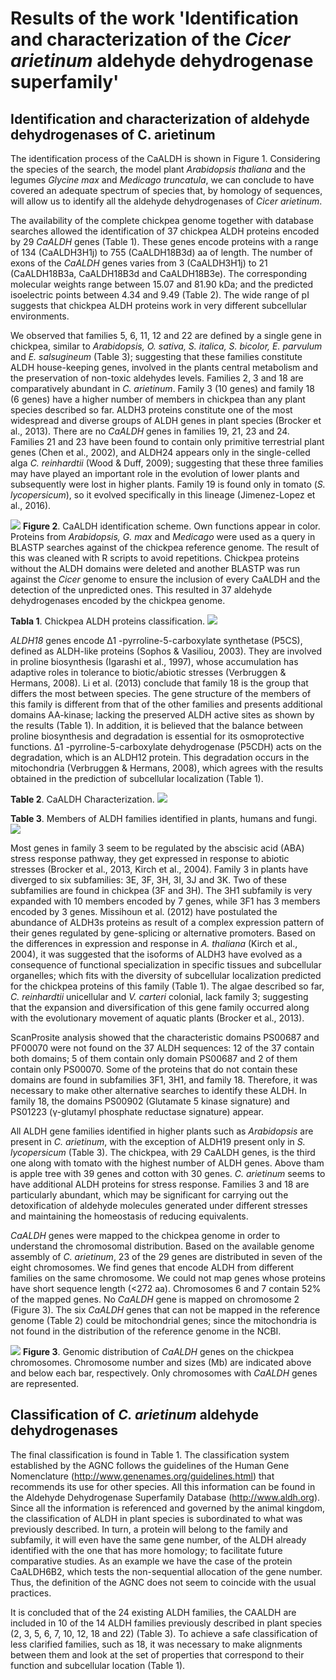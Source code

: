 # Results of the work 'Identification and characterization of the *Cicer arietinum* aldehyde dehydrogenase superfamily'


## Identification and characterization of aldehyde dehydrogenases of C. arietinum

The identification process of the CaALDH is shown in Figure 1. Considering the species of the search, the model plant *Arabidopsis thaliana* and the legumes *Glycine max* and *Medicago truncatula*, we can conclude to have covered an adequate spectrum of species that, by homology of sequences, will allow us to identify all the aldehyde dehydrogenases of *Cicer arietinum*.

The availability of the complete chickpea genome together with database searches allowed the identification of 37 chickpea ALDH proteins encoded by 29 *CaALDH* genes (Table 1). These genes encode proteins with a range of 134 (CaALDH3H1j) to 755 (CaALDH18B3d) aa of length. The number of exons of the *CaALDH* genes varies from 3 (CaALDH3H1j) to 21 (CaALDH18B3a, CaALDH18B3d and CaALDH18B3e). The corresponding molecular weights range between 15.07 and 81.90 kDa; and the predicted isoelectric points between 4.34 and 9.49 (Table 2). The wide range of pI suggests that chickpea ALDH proteins work in very different subcellular environments.

We observed that families 5, 6, 11, 12 and 22 are defined by a single gene in chickpea, similar to *Arabidopsis, O. sativa, S. italica, S. bicolor, E. parvulum* and *E. salsugineum* (Table 3); suggesting that these families constitute ALDH house-keeping genes, involved in the plants central metabolism and the preservation of non-toxic aldehydes levels. Families 2, 3 and 18 are comparatively abundant in *C. arietinum*. Family 3 (10 genes) and family 18 (6 genes) have a higher number of members in chickpea than any plant species described so far. ALDH3 proteins constitute one of the most widespread and diverse groups of ALDH genes in plant species (Brocker et al., 2013).
There are no *CaALDH* genes in families 19, 21, 23 and 24. Families 21 and 23 have been found to contain only primitive terrestrial plant genes (Chen et al., 2002), and ALDH24 appears only in the single-celled alga *C. reinhardtii* (Wood & Duff, 2009); suggesting that these three families may have played an important role in the evolution of lower plants and subsequently were lost in higher plants. Family 19 is found only in tomato (*S. lycopersicum*), so it evolved specifically in this lineage (Jimenez-Lopez et al., 2016).

![](https://github.com/RocioCarmonaMolero/TFMweb/blob/master/Esquema_CaALDH1.jpg)
**Figure 2**. CaALDH identification scheme. Own functions appear in color. Proteins from *Arabidopsis, G. max* and *Medicago* were used as a query in BLASTP searches against of the chickpea reference genome. The result of this was cleaned with R scripts to avoid repetitions. Chickpea proteins without the ALDH domains were deleted and another BLASTP was run against the *Cicer* genome to ensure the inclusion of every CaALDH and the detection of the unpredicted ones. This resulted in 37 aldehyde dehydrogenases encoded by the chickpea genome.

**Tabla 1**. Chickpea ALDH proteins classification.
![](https://github.com/RocioCarmonaMolero/TFMweb/blob/master/TABLA1.jpg)


*ALDH18* genes encode Δ1 -pyrroline-5-carboxylate synthetase (P5CS), defined as ALDH-like proteins (Sophos & Vasiliou, 2003). They are involved in proline biosynthesis (Igarashi et al., 1997), whose accumulation has adaptive roles in tolerance to biotic/abiotic stresses (Verbruggen & Hermans, 2008). Li et al. (2013) conclude that family 18 is the group that differs the most between species. The gene structure of the members of this family is different from that of the other families and presents additional domains AA-kinase; lacking the preserved ALDH active sites as shown by the results (Table 1). In addition, it is believed that the balance between proline biosynthesis and degradation is essential for its osmoprotective functions. Δ1 -pyrroline-5-carboxylate dehydrogenase (P5CDH) acts on the degradation, which is an ALDH12 protein. This degradation occurs in the mitochondria (Verbruggen & Hermans, 2008), which agrees with the results obtained in the prediction of subcellular localization (Table 1).

**Table 2**. CaALDH Characterization.
![](https://github.com/RocioCarmonaMolero/TFMweb/blob/master/Tabla%202.jpg)

**Table 3**. Members of ALDH families identified in plants, humans and fungi.
![](https://github.com/RocioCarmonaMolero/TFMweb/blob/master/All%20species%20ALDH%20families.jpg)



Most genes in family 3 seem to be regulated by the abscisic acid (ABA) stress response pathway, they get expressed in response to abiotic stresses (Brocker et al., 2013, Kirch et al., 2004). Family 3 in plants have diverged to six subfamilies: 3E, 3F, 3H, 3I, 3J and 3K. Two of these subfamilies are found in chickpea (3F and 3H). The 3H1 subfamily is very expanded with 10 members encoded by 7 genes, while 3F1 has 3 members encoded by 3 genes. Missihoun et al. (2012) have postulated the abundance of ALDH3s proteins as result of a complex expression pattern of their genes regulated by gene-splicing or alternative promoters. Based on the differences in expression and response in *A. thaliana* (Kirch et al., 2004), it was suggested that the isoforms of ALDH3 have evolved as a consequence of functional specialization in specific tissues and subcellular organelles; which fits with the diversity of subcellular localization predicted for the chickpea proteins of this family (Table 1). The algae described so far, *C. reinhardtii* unicellular and *V. carteri*  colonial, lack family 3; suggesting that the expansion and diversification of this gene family occurred along with the evolutionary movement of aquatic plants (Brocker et al., 2013).

ScanProsite analysis showed that the characteristic domains PS00687 and PF00070 were not found on the 37 ALDH sequences: 12 of the 37 contain both domains; 5 of them contain only domain PS00687 and 2 of them contain only PS00070. Some of the proteins that do not contain these domains are found in subfamilies 3F1, 3H1, and family 18. Therefore, it was necessary to make other alternative searches to identify these ALDH. In family 18, the domains PS00902 (Glutamate 5 kinase signature) and PS01223 (γ-glutamyl phosphate reductase signature) appear.

All ALDH gene families identified in higher plants such as *Arabidopsis* are present in *C. arietinum*, with the exception of ALDH19 present only in *S. lycopersicum* (Table 3). The chickpea, with 29 CaALDH genes, is the third one along with tomato with the highest number of ALDH genes. Above tham is apple tree with 39 genes and cotton with 30 genes. *C. arietinum* seems to have additional ALDH proteins for stress response. Families 3 and 18 are particularly abundant, which may be significant for carrying out the detoxification of aldehyde molecules generated under different stresses and maintaining the homeostasis of reducing equivalents.

*CaALDH* genes were mapped to the chickpea genome in order to understand the chromosomal distribution. Based on the available genome assembly of *C. arietinum*, 23 of the 29 genes are distributed in seven of the eight chromosomes. We find genes that encode ALDH from different families on the same chromosome. We could not map genes whose proteins have short sequence length (<272 aa). Chromosomes 6 and 7 contain 52% of the mapped genes. No *CaALDH* gene is mapped on chromosome 2 (Figure 3). The six *CaALDH* genes that can not be mapped in the reference genome (Table 2) could be mitochondrial genes; since the mitochondria is not found in the distribution of the reference genome in the NCBI.

![](https://github.com/RocioCarmonaMolero/TFMweb/blob/master/Todos%20chr.jpg)
**Figure 3**. Genomic distribution of *CaALDH* genes on the chickpea chromosomes. Chromosome number and sizes (Mb) are indicated above and below each bar, respectively. Only chromosomes with *CaALDH* genes are represented.



## Classification of *C. arietinum* aldehyde dehydrogenases 

The final classification is found in Table 1. The classification system established by the AGNC follows the guidelines of the Human Gene Nomenclature (http://www.genenames.org/guidelines.html) that recommends its use for other species. All this information can be found in the Aldehyde Dehydrogenase Superfamily Database (http://www.aldh.org). Since all the information is referenced and governed by the animal kingdom, the classification of ALDH in plant species is subordinated to what was previously described. In turn, a protein will belong to the family and subfamily, it will even have the same gene number, of the ALDH already identified with the one that has more homology; to facilitate future comparative studies. As an example we have the case of the protein CaALDH6B2, which tests the non-sequential allocation of the gene number. Thus, the definition of the AGNC does not seem to coincide with the usual practices.

It is concluded that of the 24 existing ALDH families, the CAALDH are included in 10 of the 14 ALDH families previously described in plant species (2, 3, 5, 6, 7, 10, 12, 18 and 22) (Table 3). To achieve a safe classification of less clarified families, such as 18, it was necessary to make alignments between them and look at the set of properties that correspond to their function and subcellular location (Table 1).
